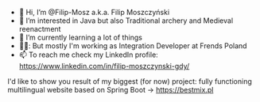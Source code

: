 - 👋 Hi, I’m @Filip-Mosz a.k.a. Filip Moszczyński
- 👀 I’m interested in Java
but also Traditional archery and Medieval reenactment
- 🌱 I’m currently learning a lot of things
- 👷‍♂️: But mostly I'm working as Integration Developer at Frends Poland
- 📫 To reach me check my LinkedIn profile: https://www.linkedin.com/in/filip-moszczynski-gdy/

I'd like to show you result of my biggest (for now) project: fully functioning multilingual website based on Spring Boot -> https://bestmix.pl

<!---
Filip-Mosz/Filip-Mosz is a ✨ special ✨ repository because its `README.md` (this file) appears on your GitHub profile.
You can click the Preview link to take a look at your changes.
--->
